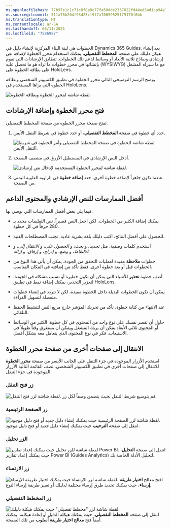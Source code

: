 ```yaml
---
ms.openlocfilehash: 77b97e1c1c71c8f8a9c77fa50dde2337022fd44ed54d1ca94e7627ad1868d2c5
ms.sourcegitcommit: 511a76b204f93d23cf9f7a70059525f79170f6bb
ms.translationtype: HT
ms.contentlocale: ar-SA
ms.lasthandoff: 08/11/2021
ms.locfileid: "7586987"
---
```

الخطوات هي لبنة البناء المركزية لإنشاء دليل في Dynamics 365 Guides. بعد إنشاء هيكل دليلك على صفحة **المخطط التفصيلي**، يمكنك استخدام محرر الخطوة لإضافة نص إرشادي ونماذج ثلاثية الأبعاد أو وسائط لدعم تلك الخطوات. تتطابق الإرشادات التي تقوم بإنشائها في محرر خطوات ما تراه هو ما تحصل عليه (WYSIWYG) مع ما سيراه المشغل على بطاقة الخطوة على HoloLens. 

يوضح الرسم التوضيحي التالي محرر الخطوة في تطبيق الكمبيوتر الشخصي وبطاقة الخطوة التي يراها المستخدم في HoloLens.

![لقطة شاشة لمحرر الخطوة وبطاقة الخطوة.](../media/step-editor-step-card.png)

## <a name="open-the-step-editor-and-add-instructions"></a>فتح محرر الخطوة وإضافة الإرشادات
تفتح صفحة محرر الخطوة من صفحة المخطط التفصيلي.

1. حدد أي خطوة في صفحة **المخطط التفصيلي**، أو حدد خطوة في شريط التنقل الأيمن.

    ![لقطة شاشة للخطوة في صفحة المخطط التفصيلي وأمر الخطوة في شريط التنقل الأيمن.](../media/left-nav-step.png)

1. أدخل النص الإرشادي في المستطيل الأزرق في منتصف الصفحة.

    ![لقطة شاشة لمحرر الخطوة المستخدمة لإدخال نص إرشادي.](../media/step-editor.png)

1. عندما تكون جاهزاً لإضافة خطوة أخرى، حدد **إضافة خطوة** في الزاوية العلوية اليمنى من الصفحة.

## <a name="best-practices-for-instructional-text-and-supporting-content"></a>أفضل الممارسات للنص الإرشادي والمحتوى الداعم
فيما يلي بعض أفضل الممارسات التي نوصي بها.

- يمكنك إضافة الكثير من الخطوات، لكن اجعل النص قصيراً. نص التعليمات محدد بـ 280 حرفاً في كل خطوة.

- للحصول على أفضل النتائج، اكتب دليلك بلغة بشرية عادية. تجنب المصطلحات الفنية.

- استخدم كلمات وصفية، مثل *تحديد*، و *بحث*، و *الحصول على*، و *الانتقال إلى*، و *الالتقاط*، و *وضع*، و *إدراج*، و *إرفاق*، و *إزالة*.

- خطوات **ملاحظة** مفيدة لعمليات التحقق من الجودة. يمكن أن يأتي هذا النوع من الخطوات قبل أو بعد خطوة أخرى. فقط تأكد من إضافته في المكان المناسب.

- أضف خطوة **تحذير** للأشياء التي يمكن أن تكون خطيرة أو تسبب مشكلة في الجودة. لتعزيز التحذير، يمكنك إضافة نمط في تطبيق HoloLens.

- يمكن أن تكون الخطوات البديلة داخل الخطوة مفيدة، لكن لا تتردد في إنشاء خطوات منفصلة لتسهيل القراءة.

- عند الانتهاء من كتابة خطوة، تأكد من تحريك المؤشر خارج مربع النص لتنشيط الحفظ التلقائي.

- حاول أن تقصر نفسك على نوع واحد من المحتوى في كل خطوة. الكثير من الوسائط أو المحتوى ثلاثي الأبعاد يمكن أن يربك المشغل ويمكن أن يستغرق وقتاً طويلاً في الاستيعاب. فكر في نوع المحتوى الذي يتعامل معه بشكل أفضل.

## <a name="go-to-other-pages-from-the-step-editor-page"></a>الانتقال إلى صفحات أخرى من صفحة محرر الخطوة
استخدم الأزرار الموجودة في جزء التنقل على الجانب الأيسر من صفحة **محرر الخطوة** للانتقال إلى صفحات أخرى في تطبيق الكمبيوتر الشخصي. تصف القائمة التالية الأزرار الموجودة في جزء التنقل.

### <a name="open-navigation-button"></a>زر فتح التنقل

![لقطة شاشة لزر فتح التنقل.](../media/open-navigation-button.png)
قم بتوسيع شريط التنقل بحيث يتضمن وصفاً لكل زر.

### <a name="home-button"></a>زر الصفحة الرئيسية

![لقطة شاشة لزر الصفحة الرئيسية حيث يمكنك إنشاء دليل جديد أو فتح دليل موجود.](../media/home-button-pc-app.png)
انتقل إلى صفحة **الترحيب** حيث يمكنك إنشاء دليل جديد أو فتح دليل موجود.

### <a name="analyze-button"></a>الزر تحليل

![لقطة شاشة للزر تحليل حيث يمكنك إعداد تقارير Power BI.](../media/analyze-button-pc-app.png)
انتقل إلى صفحة **التحليل**، حيث يمكنك إعداد تقارير Power BI ‏(Guides Analytics) لتحليل الأدلة الخاصة بك.

### <a name="anchor-button"></a>زر الارتساء

![لقطة شاشة لزر الارتساء حيث يمكنك اختيار طريقة الإرساء.](../media/anchor-button-pc-app.png)
افتح معالج **اختيار طريقة إرساء**، حيث يمكنك تحديد طرق إرساء مختلفة لدليلك أو تغيير طريقة إرساء النوع.

### <a name="outline-button"></a>زر المخطط التفصيلي

![لقطة شاشة لزر "مخطط تفصيلي" حيث يمكنك هيكلة دليلك.](../media/outline-button-pc-app.png)     
انتقل إلى صفحة **المخطط التفصيلي**، حيث يمكنك هيكلة الدليل أو إعادة هيكلته. يمكنك أيضاً فتح **معالج اختيار طريقة أسلوب** من تلك الصفحة.